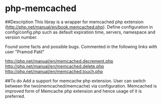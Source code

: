 php-memcached
=============

##Description
This libray is a wrapper for memcached php extension (http://php.net/manual/en/book.memcached.php). Define configuration in config/config.php such as default expiration time, servers, namespace and version number.

Found some facts and possible bugs. Commented in the following links with user "Pramod Patil"

http://php.net/manual/en/memcached.decrement.php
http://php.net/manual/en/memcached.delete.php
http://php.net/manual/en/memcached.touch.php


##To do
Add a support for memcache php extension. User can switch between the two(memcached/memcache) via configuration. Memcached is improved form of Memcache php extension and hence usage of it is preferred.
